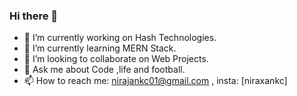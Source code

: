 ### Hi there 👋

- 🔭 I’m currently working on Hash Technologies.
- 🌱 I’m currently learning MERN Stack.
- 👯 I’m looking to collaborate on Web Projects.
- 💬 Ask me about Code ,life and football.
- 📫 How to reach me: nirajankc01@gmail.com , insta: [niraxankc]
